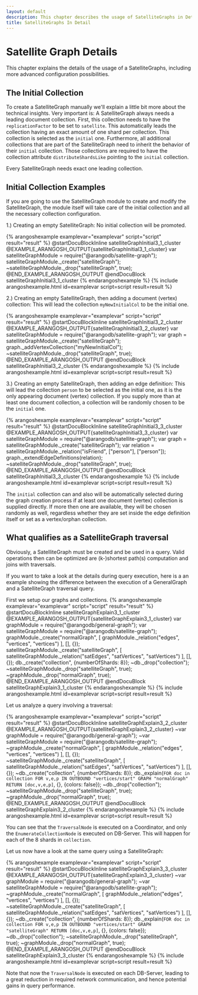 ```yaml
---
layout: default
description: This chapter describes the usage of SatelliteGraphs in Detail
title: SatelliteGraphs In Detail
---
```

Satellite Graph Details
======================

This chapter explains the details of the usage of a SatelliteGraphs, 
including more advanced configuration possibilities.

The Initial Collection
--------------

To create a SatelliteGraph manually we'll explain a little bit more about
the technical insights. Very important is: A SatelliteGraph always needs
a leading document collection. First, this collection needs to have the
`replicationFactor` to be set to `satellite`. This automatically leads
the collection having an exact amount of one shard per collection. This
collection is selected as the `initial` one. Furthermore, all additional
collections that are part of the SatelliteGraph need to inherit the
behavior of their `initial` collection. Those collections are required to
have the collection attribute `distributeShardsLike` pointing to the
`initial` collection.

Every SatelliteGraph needs exact one leading collection. 

Initial Collection Examples
-------------- 

If you are going to use the SatelliteGraph module to create and modify the
SatelliteGraph, the module itself will take care of the initial collection
and all the necessary collection configuration. 

1.) Creating an empty SatelliteGraph: No initial collection will be promoted.

{% arangoshexample examplevar="examplevar" script="script" result="result" %}
    @startDocuBlockInline satelliteGraphInitial3_1_cluster
    @EXAMPLE_ARANGOSH_OUTPUT{satelliteGraphInitial3_1_cluster}
    var satelliteGraphModule = require("@arangodb/satellite-graph");
    satelliteGraphModule._create("satelliteGraph");
    ~satelliteGraphModule._drop("satelliteGraph", true);
    @END_EXAMPLE_ARANGOSH_OUTPUT
    @endDocuBlock satelliteGraphInitial3_1_cluster
{% endarangoshexample %}
{% include arangoshexample.html id=examplevar script=script result=result %}

2.) Creating an empty SatelliteGraph, then adding a document (vertex) collection:
This will lead the collection `myNewInitialCol` to be the initial one. 

{% arangoshexample examplevar="examplevar" script="script" result="result" %}
    @startDocuBlockInline satelliteGraphInitial3_2_cluster
    @EXAMPLE_ARANGOSH_OUTPUT{satelliteGraphInitial3_2_cluster}
    var satelliteGraphModule = require("@arangodb/satellite-graph");
    var graph = satelliteGraphModule._create("satelliteGraph");
    graph._addVertexCollection("myNewInitialCol");
    ~satelliteGraphModule._drop("satelliteGraph", true);
    @END_EXAMPLE_ARANGOSH_OUTPUT
    @endDocuBlock satelliteGraphInitial3_2_cluster
{% endarangoshexample %}
{% include arangoshexample.html id=examplevar script=script result=result %}

3.) Creating an empty SatelliteGraph, then adding an edge definition: This will
lead the collection `person` to be selected as the initial one, as it is the only
appearing document (vertex) collection. If you supply more than at least one
document collection, a collection will be randomly chosen to be the `initial` one.

{% arangoshexample examplevar="examplevar" script="script" result="result" %}
    @startDocuBlockInline satelliteGraphInitial3_3_cluster
    @EXAMPLE_ARANGOSH_OUTPUT{satelliteGraphInitial3_3_cluster}
    var satelliteGraphModule = require("@arangodb/satellite-graph");
    var graph = satelliteGraphModule._create("satelliteGraph");
    var relation = satelliteGraphModule._relation("isFriend", ["person"], ["person"]);
    graph._extendEdgeDefinitions(relation);
    ~satelliteGraphModule._drop("satelliteGraph", true);
    @END_EXAMPLE_ARANGOSH_OUTPUT
    @endDocuBlock satelliteGraphInitial3_3_cluster
{% endarangoshexample %}
{% include arangoshexample.html id=examplevar script=script result=result %}

The `initial` collection can and also will be automatically selected during the
graph creation process if at least one document (vertex) collection is supplied
directly. If more then one are available, they will be chosen randomly as well,
regardless whether they are set inside the edge definition itself or set as a
vertex/orphan collection.

What qualifies as a SatelliteGraph traversal
--------------

Obviously, a SatelliteGraph must be created and be used in a query. Valid
operations then can be optimized are (k-)shortest path(s) computation and
joins with traversals.

If you want to take a look at the details during query execution, here is a
an example showing the difference between the execution of a GeneralGraph
and a SatelliteGraph traversal query.

First we setup our graphs and collections.
{% arangoshexample examplevar="examplevar" script="script" result="result" %}
    @startDocuBlockInline satelliteGraphExplain3_1_cluster
    @EXAMPLE_ARANGOSH_OUTPUT{satelliteGraphExplain3_1_cluster}
    var graphModule = require("@arangodb/general-graph");
    var satelliteGraphModule = require("@arangodb/satellite-graph");
    graphModule._create("normalGraph", [ graphModule._relation("edges", "vertices", "vertices") ], [], {});
    satelliteGraphModule._create("satelliteGraph", [ satelliteGraphModule._relation("satEdges", "satVertices", "satVertices") ], [], {});
    db._create("collection", {numberOfShards: 8});
    ~db._drop("collection");
    ~satelliteGraphModule._drop("satelliteGraph", true);
    ~graphModule._drop("normalGraph", true);
    @END_EXAMPLE_ARANGOSH_OUTPUT
    @endDocuBlock satelliteGraphExplain3_1_cluster
{% endarangoshexample %}
{% include arangoshexample.html id=examplevar script=script result=result %}

Let us analyze a query involving a traversal:

{% arangoshexample examplevar="examplevar" script="script" result="result" %}
    @startDocuBlockInline satelliteGraphExplain3_2_cluster
    @EXAMPLE_ARANGOSH_OUTPUT{satelliteGraphExplain3_2_cluster}
    ~var graphModule = require("@arangodb/general-graph");
    ~var satelliteGraphModule = require("@arangodb/satellite-graph");
    ~graphModule._create("normalGraph", [ graphModule._relation("edges", "vertices", "vertices") ], [], {});
    ~satelliteGraphModule._create("satelliteGraph", [ satelliteGraphModule._relation("satEdges", "satVertices", "satVertices") ], [], {});
    ~db._create("collection", {numberOfShards: 8});
    db._explain(`FOR doc in collection FOR v,e,p IN OUTBOUND "vertices/start" GRAPH "normalGraph" RETURN [doc,v,e,p]`, {}, {colors: false});
    ~db._drop("collection");
    ~satelliteGraphModule._drop("satelliteGraph", true);
    ~graphModule._drop("normalGraph", true);
    @END_EXAMPLE_ARANGOSH_OUTPUT
    @endDocuBlock satelliteGraphExplain3_2_cluster
{% endarangoshexample %}
{% include arangoshexample.html id=examplevar script=script result=result %}

You can see that the `TraversalNode` is executed on a Coordinator, and only
the `EnumerateCollectionNode` is executed on DB-Server. This will happen for
each of the 8 shards in `collection`.

Let us now have a look at the same query using a SatelliteGraph:

{% arangoshexample examplevar="examplevar" script="script" result="result" %}
    @startDocuBlockInline satelliteGraphExplain3_3_cluster
    @EXAMPLE_ARANGOSH_OUTPUT{satelliteGraphExplain3_3_cluster}
    ~var graphModule = require("@arangodb/general-graph");
    ~var satelliteGraphModule = require("@arangodb/satellite-graph");
    ~graphModule._create("normalGraph", [ graphModule._relation("edges", "vertices", "vertices") ], [], {});
    ~satelliteGraphModule._create("satelliteGraph", [ satelliteGraphModule._relation("satEdges", "satVertices", "satVertices") ], [], {});
    ~db._create("collection", {numberOfShards: 8});
    db._explain(`FOR doc in collection FOR v,e,p IN OUTBOUND "vertices/start" GRAPH "satelliteGraph" RETURN [doc,v,e,p]`, {}, {colors: false});
    ~db._drop("collection");
    ~satelliteGraphModule._drop("satelliteGraph", true);
    ~graphModule._drop("normalGraph", true);
    @END_EXAMPLE_ARANGOSH_OUTPUT
    @endDocuBlock satelliteGraphExplain3_3_cluster
{% endarangoshexample %}
{% include arangoshexample.html id=examplevar script=script result=result %}

Note that now the `TraversalNode` is executed on each DB-Server, leading to a
great reduction in required network communication, and hence potential gains
in query performance.